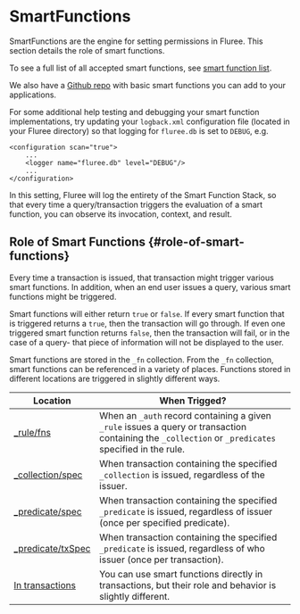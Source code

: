 # SmartFunctions

SmartFunctions are the engine for setting permissions in Fluree. This section details the role of smart functions.

To see a full list of all accepted smart functions, see [smart function list](/overview/schema/smartfunctions.md#universal-functions).

We also have a [Github repo](https://github.com/fluree/smart-function-library) with basic smart functions you can add to your applications.

For some additional help testing and debugging your smart function implementations, try updating your `logback.xml` configuration file (located in your Fluree directory) so that logging for `fluree.db` is set to `DEBUG`, e.g.

```all
<configuration scan="true">
    ...
    <logger name="fluree.db" level="DEBUG"/>
    ...
</configuration>
```

In this setting, Fluree will log the entirety of the Smart Function Stack, so that every time a query/transaction triggers the evaluation of a smart function, you can observe its invocation, context, and result.

## Role of Smart Functions {#role-of-smart-functions}

Every time a transaction is issued, that transaction might trigger various smart functions. In addition, when an end user issues a query, various smart functions might be triggered.

Smart functions will either return `true` or `false`. If every smart function that is triggered returns a `true`, then the transaction will go through. If even one triggered smart function returns `false`, then the transaction will fail, or in the case of a query- that piece of information will not be displayed to the user.

Smart functions are stored in the `_fn` collection. From the `_fn` collection, smart functions can be referenced in a variety of places. Functions stored in different locations are triggered in slightly different ways.

Location | When Trigged?
-- | --
[_rule/fns](concepts/smart-functions/rules.md) | When an `_auth` record containing a given `_rule` issues a query or transaction containing the `_collection` or `_predicates` specified in the rule.
[_collection/spec](concepts/smart-functions/collection_spec.md) | When transaction containing the specified `_collection` is issued, regardless of the issuer.
[_predicate/spec](concepts/smart-functions/predicate_spec.md) | When transaction containing the specified `_predicate` is issued, regardless of issuer (once per specified predicate).
[_predicate/txSpec](concepts/smart-functions/predicate_tx_spec.md) | When transaction containing the specified `_predicate` is issued, regardless of who issuer (once per transaction).
[In transactions](concepts/smart-functions/fns_in_txs.md) | You can use smart functions directly in transactions, but their role and behavior is slightly different.
